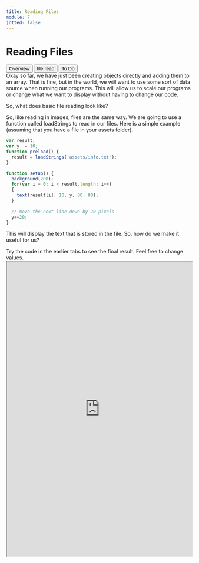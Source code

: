 ```yaml
---
title: Reading Files
module: 7
jotted: false
---
```


# Reading Files
<div class="tab">
  <button class="tablinks active" onclick="openTab(event, 'Overview')">Overview</button>
  <button class="tablinks" onclick="openTab(event, 'fileread')">file read</button>
    <button class="tablinks" onclick="openTab(event, 'ToDo')">To Do</button>
 
</div>

<div id="Overview" class="tabcontent" style="display:block"  >
<div class="tabhtml" markdown="1">
Okay so far, we have just been creating objects directly and adding them to an array. That is fine, but in the world, we will want to use some sort of data source when running our programs.  This will allow us to scale our programs or change what we want to display without having to change our code.

So, what does basic file reading look like?



</div>
</div>
<div id="fileread" class="tabcontent">
<div class="tabhtml" markdown="1">

So, like reading in images, files are the same way.  We are going to use a function called loadStrings to read in our files.  Here is a simple example (assuming that you have a file in your assets folder).

```js
var result;
var y  = 10;
function preload() {
  result = loadStrings('assets/info.txt');
}

function setup() {
  background(200);
  for(var i = 0; i < result.length; i++)
  {
    text(result[i], 10, y, 80, 80);
  }
  
  // move the next line down by 20 pixels
  y+=20;
}
```

This will display the text that is stored in the file.  So, how do we make it useful for us?

</div>
</div>



<div id="ToDo" class="tabcontent">
<div class="tabhtml" markdown="1">
Try the code in the earlier tabs to see the final result. Feel free to change values.

<iframe src="https://editor.p5js.org/" width="100%" height="800px"></iframe>
</div>
</div>